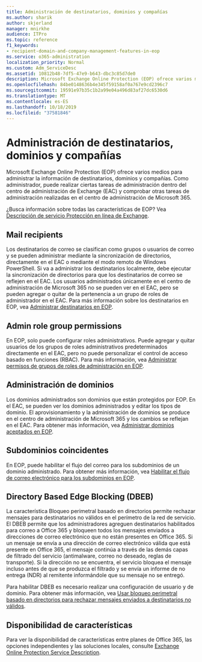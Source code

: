 ```yaml
---
title: Administración de destinatarios, dominios y compañías
ms.author: sharik
author: skjerland
manager: mnirkhe
audience: ITPro
ms.topic: reference
f1_keywords:
- recipient-domain-and-company-management-features-in-eop
ms.service: o365-administration
localization_priority: Normal
ms.custom: Adm_ServiceDesc
ms.assetid: 10812b48-7df5-47e9-b643-dbc3c85d7de0
description: Microsoft Exchange Online Protection (EOP) ofrece varios medios para administrar la información de destinatarios, dominios y compañías. Como administrador, puede realizar ciertas tareas de administración dentro del centro de administración de Exchange (EAC) y comprobar otras tareas de administración realizadas en el centro de administración de Microsoft 365.
ms.openlocfilehash: 84be0148636b4e345f59158af0a767e9cd2396c7
ms.sourcegitcommit: 19591e97b35c1b2a99e04a496d83af27dc6530d6
ms.translationtype: MT
ms.contentlocale: es-ES
ms.lasthandoff: 10/18/2019
ms.locfileid: "37581846"
---
```

# <a name="recipient-domain-and-company-management"></a>Administración de destinatarios, dominios y compañías

Microsoft Exchange Online Protection (EOP) ofrece varios medios para administrar la información de destinatarios, dominios y compañías. Como administrador, puede realizar ciertas tareas de administración dentro del centro de administración de Exchange (EAC) y comprobar otras tareas de administración realizadas en el centro de administración de Microsoft 365.
  
¿Busca información sobre todas las características de EOP? Vea [Descripción de servicio Protección en línea de Exchange](exchange-online-protection-service-description.md).
  
## <a name="mail-recipients"></a>Mail recipients

Los destinatarios de correo se clasifican como grupos o usuarios de correo y se pueden administrar mediante la sincronización de directorios, directamente en el EAC o mediante el modo remoto de Windows PowerShell. Si va a administrar los destinatarios localmente, debe ejecutar la sincronización de directorios para que los destinatarios de correo se reflejen en el EAC. Los usuarios administrados únicamente en el centro de administración de Microsoft 365 no se pueden ver en el EAC, pero se pueden agregar o quitar de la pertenencia a un grupo de roles de administrador en el EAC. Para más información sobre los destinatarios en EOP, vea [Administrar destinatarios en EOP](https://go.microsoft.com/fwlink/p/?LinkId=280011).
  
## <a name="admin-role-group-permissions"></a>Admin role group permissions

En EOP, solo puede configurar roles administrativos. Puede agregar y quitar usuarios de los grupos de roles administrativos predeterminados directamente en el EAC, pero no puede personalizar el control de acceso basado en funciones (RBAC). Para más información, vea [Administrar permisos de grupos de roles de administración en EOP](https://go.microsoft.com/fwlink/p/?LinkId=282238).
  
## <a name="domain-management"></a>Administración de dominios

Los dominios administrados son dominios que están protegidos por EOP. En el EAC, se pueden ver los dominios administrados y editar los tipos de dominio. El aprovisionamiento y la administración de dominios se produce en el centro de administración de Microsoft 365 y los cambios se reflejan en el EAC. Para obtener más información, vea [Administrar dominios aceptados en EOP](https://go.microsoft.com/fwlink/p/?LinkId=282239).
  
## <a name="match-subdomains"></a>Subdominios coincidentes

En EOP, puede habilitar el flujo del correo para los subdominios de un dominio administrado. Para obtener más información, vea [Habilitar el flujo de correo electrónico para los subdominios en EOP](https://go.microsoft.com/fwlink/p/?LinkId=397213). 
  
## <a name="directory-based-edge-blocking-dbeb"></a>Directory Based Edge Blocking (DBEB)

La característica Bloqueo perimetral basado en directorios permite rechazar mensajes para destinatarios no válidos en el perímetro de la red de servicio. El DBEB permite que los administradores agreguen destinatarios habilitados para correo a Office 365 y bloqueen todos los mensajes enviados a direcciones de correo electrónico que no están presentes en Office 365. Si un mensaje se envía a una dirección de correo electrónico válida que está presente en Office 365, el mensaje continúa a través de las demás capas de filtrado del servicio (antimalware, correo no deseado, reglas de transporte). Si la dirección no se encuentra, el servicio bloquea el mensaje incluso antes de que se produzca el filtrado y se envía un informe de no entrega (NDR) al remitente informándole que su mensaje no se entregó. 
  
Para habilitar DBEB es necesario realizar una configuración de usuario y de dominio. Para obtener más información, vea [Usar bloqueo perimetral basado en directorios para rechazar mensajes enviados a destinatarios no válidos](https://go.microsoft.com/fwlink/p/?LinkId=390676).
  
## <a name="feature-availability"></a>Disponibilidad de características

Para ver la disponibilidad de características entre planes de Office 365, las opciones independientes y las soluciones locales, consulte [Exchange Online Protection Service Description](exchange-online-protection-service-description.md).
